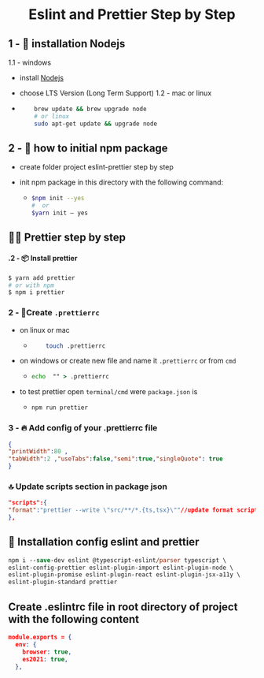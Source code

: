 
<div align="center">

<h1> Eslint and Prettier Step by Step </h1>
</div>

## 1 - 🎨 installation Nodejs

1.1 - windows

  - install <a href="https://nodejs.org/en" />Nodejs</a>
  - choose LTS Version
    (Long Term Support)
1.2 - mac or linux

  - ```bash
        brew update && brew upgrade node
        # or linux
        sudo apt-get update && upgrade node
    ```

## 2 - 🎇 how to initial npm package

- create folder project eslint-prettier step by step

- init npm
package in this directory
with the following command:

   - ```bash
     $npm init --yes
     #  or 
     $yarn init — yes
     ```

## 🐱‍🚀 Prettier step by step

#### .2 - 📦 Install prettier

```bash
$ yarn add prettier
# or with npm
$ npm i prettier
```

### 2 - 🌴Create `.prettierrc`
- on linux or mac
  - ```bash
        touch .prettierrc
    ```
- on windows or create new file and name it `.prettierrc` or from `cmd`

   - ```cmd
     echo  "" > .prettierrc
     ```
- to test prettier open `terminal/cmd` were `package.json` is

   - ```cmd
     npm run prettier
     ```

### 3 - 🔥 Add config of your .prettierrc file

```json
{
"printWidth":80 ,
"tabWidth":2 ,"useTabs":false,"semi":true,"singleQuote": true
}
```

### 🔝 Update scripts section in package json

```json
"scripts":{
"format":"prettier --write \"src/**/*.{ts,tsx}\""//update format script
},
```

## 🎂 Installation config eslint and prettier

```ps
npm i --save-dev eslint @typescript-eslint/parser typescript \
eslint-config-prettier eslint-plugin-import eslint-plugin-node \
eslint-plugin-promise eslint-plugin-react eslint-plugin-jsx-a11y \
eslint-plugin-standard prettier
```

## Create .eslintrc file in root directory of project with the following content

```json
module.exports = {
  env: {
    browser: true,
    es2021: true,
  },

```
